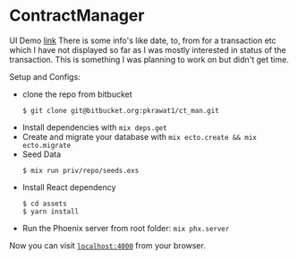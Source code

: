 # ContractManager

UI Demo [link](http://recordit.co/lvZQKHlBGa) There is some info's like date, to, from for a transaction etc which I have not displayed so far as I was mostly interested in status of the transaction. This is something I was planning to work on but didn't get time.

Setup and Configs:
  * clone the repo from bitbucket
    ```
    $ git clone git@bitbucket.org:pkrawat1/ct_man.git
    ```
  * Install dependencies with `mix deps.get`
  * Create and migrate your database with `mix ecto.create && mix ecto.migrate`
  * Seed Data
    ```
    $ mix run priv/repo/seeds.exs
    ```
  * Install React dependency
    ```
    $ cd assets
    $ yarn install
    ```
  * Run the Phoenix server from root folder: `mix phx.server`

Now you can visit [`localhost:4000`](http://localhost:4000) from your browser.


